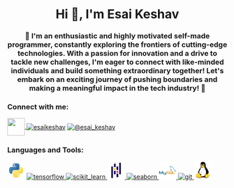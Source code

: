 <h1 align="center">Hi 👋, I'm Esai Keshav</h1>
<h3 align="center">🚀 I'm an enthusiastic and highly motivated self-made programmer, constantly exploring the frontiers of cutting-edge technologies. With a passion for innovation and a drive to tackle new challenges, I'm eager to connect with like-minded individuals and build something extraordinary together! Let's embark on an exciting journey of pushing boundaries and making a meaningful impact in the tech industry! 🌟</h3>



<h3 align="left">Connect with me:</h3>
<p align="left">
<a href="https://linkedin.com/in/esai-keshav" target="blank"><img align="center" src="https://www.vectorlogo.zone/logos/linkedin/linkedin-tile.svg" height="40" width="40" /> </a>
<a href="https://kaggle.com/esaikeshav" target="blank"><img align="center" src="https://www.vectorlogo.zone/logos/kaggle/kaggle-icon.svg" alt="esaikeshav" height="30" width="40" /></a>
<a href="https://medium.com/@esai_keshav" target="blank"><img align="center" src="https://seeklogo.com/images/M/medium-logo-93CDCF6451-seeklogo.com.png" alt="@esai_keshav" height="40" width="40" /></a>
</p>

<h3 align="left">Languages and Tools:</h3>
<p align="left"> 
  
 <a href="https://www.python.org" target="_blank" rel="noreferrer">
        <img src="https://raw.githubusercontent.com/devicons/devicon/master/icons/python/python-original.svg" alt="python" width="40" height="40"/></a>
<a href="https://www.tensorflow.org" target="_blank" rel="noreferrer">
        <img src="https://www.vectorlogo.zone/logos/tensorflow/tensorflow-icon.svg" alt="tensorflow" width="40" height="40"/>
    </a>

   <a href="https://scikit-learn.org/" target="_blank" rel="noreferrer">
        <img src="https://upload.wikimedia.org/wikipedia/commons/0/05/Scikit_learn_logo_small.svg" alt="scikit_learn" width="40" height="40"/>
    </a>

   <a href="https://pandas.pydata.org/" target="_blank" rel="noreferrer">
       <img src="https://raw.githubusercontent.com/devicons/devicon/2ae2a900d2f041da66e950e4d48052658d850630/icons/pandas/pandas-original.svg" alt="pandas" width="40" height="40"/>
    </a>

   <a href="https://seaborn.pydata.org/" target="_blank" rel="noreferrer">
        <img src="https://seaborn.pydata.org/_images/logo-mark-lightbg.svg" alt="seaborn" width="40" height="40"/>
    </a>
   <a href="https://www.mysql.com/" target="_blank" rel="noreferrer">
        <img src="https://raw.githubusercontent.com/devicons/devicon/master/icons/mysql/mysql-original-wordmark.svg" alt="mysql" width="40" height="40"/>
    </a>

   <a href="https://git-scm.com/" target="_blank" rel="noreferrer">
        <img src="https://www.vectorlogo.zone/logos/git-scm/git-scm-icon.svg" alt="git" width="40" height="40"/>
    </a>

   <a href="https://www.linux.org/" target="_blank" rel="noreferrer">
        <img src="https://raw.githubusercontent.com/devicons/devicon/master/icons/linux/linux-original.svg" alt="linux" width="40" height="40"/>
    </a>


</p>
